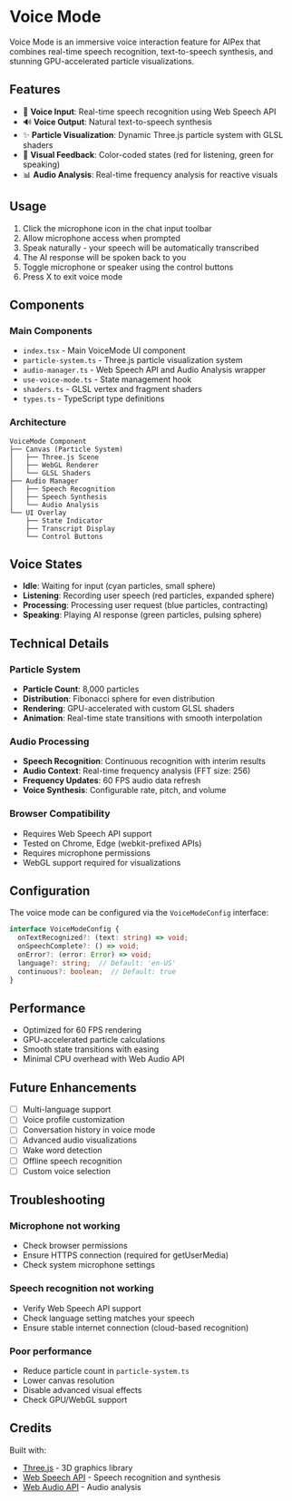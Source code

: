 # Voice Mode

Voice Mode is an immersive voice interaction feature for AIPex that combines real-time speech recognition, text-to-speech synthesis, and stunning GPU-accelerated particle visualizations.

## Features

- 🎤 **Voice Input**: Real-time speech recognition using Web Speech API
- 🔊 **Voice Output**: Natural text-to-speech synthesis
- ✨ **Particle Visualization**: Dynamic Three.js particle system with GLSL shaders
- 🎨 **Visual Feedback**: Color-coded states (red for listening, green for speaking)
- 📊 **Audio Analysis**: Real-time frequency analysis for reactive visuals

## Usage

1. Click the microphone icon in the chat input toolbar
2. Allow microphone access when prompted
3. Speak naturally - your speech will be automatically transcribed
4. The AI response will be spoken back to you
5. Toggle microphone or speaker using the control buttons
6. Press X to exit voice mode

## Components

### Main Components

- `index.tsx` - Main VoiceMode UI component
- `particle-system.ts` - Three.js particle visualization system
- `audio-manager.ts` - Web Speech API and Audio Analysis wrapper
- `use-voice-mode.ts` - State management hook
- `shaders.ts` - GLSL vertex and fragment shaders
- `types.ts` - TypeScript type definitions

### Architecture

```
VoiceMode Component
├── Canvas (Particle System)
│   ├── Three.js Scene
│   ├── WebGL Renderer
│   └── GLSL Shaders
├── Audio Manager
│   ├── Speech Recognition
│   ├── Speech Synthesis
│   └── Audio Analysis
└── UI Overlay
    ├── State Indicator
    ├── Transcript Display
    └── Control Buttons
```

## Voice States

- **Idle**: Waiting for input (cyan particles, small sphere)
- **Listening**: Recording user speech (red particles, expanded sphere)
- **Processing**: Processing user request (blue particles, contracting)
- **Speaking**: Playing AI response (green particles, pulsing sphere)

## Technical Details

### Particle System

- **Particle Count**: 8,000 particles
- **Distribution**: Fibonacci sphere for even distribution
- **Rendering**: GPU-accelerated with custom GLSL shaders
- **Animation**: Real-time state transitions with smooth interpolation

### Audio Processing

- **Speech Recognition**: Continuous recognition with interim results
- **Audio Context**: Real-time frequency analysis (FFT size: 256)
- **Frequency Updates**: 60 FPS audio data refresh
- **Voice Synthesis**: Configurable rate, pitch, and volume

### Browser Compatibility

- Requires Web Speech API support
- Tested on Chrome, Edge (webkit-prefixed APIs)
- Requires microphone permissions
- WebGL support required for visualizations

## Configuration

The voice mode can be configured via the `VoiceModeConfig` interface:

```typescript
interface VoiceModeConfig {
  onTextRecognized?: (text: string) => void;
  onSpeechComplete?: () => void;
  onError?: (error: Error) => void;
  language?: string;  // Default: 'en-US'
  continuous?: boolean;  // Default: true
}
```

## Performance

- Optimized for 60 FPS rendering
- GPU-accelerated particle calculations
- Smooth state transitions with easing
- Minimal CPU overhead with Web Audio API

## Future Enhancements

- [ ] Multi-language support
- [ ] Voice profile customization
- [ ] Conversation history in voice mode
- [ ] Advanced audio visualizations
- [ ] Wake word detection
- [ ] Offline speech recognition
- [ ] Custom voice selection

## Troubleshooting

### Microphone not working
- Check browser permissions
- Ensure HTTPS connection (required for getUserMedia)
- Check system microphone settings

### Speech recognition not working
- Verify Web Speech API support
- Check language setting matches your speech
- Ensure stable internet connection (cloud-based recognition)

### Poor performance
- Reduce particle count in `particle-system.ts`
- Lower canvas resolution
- Disable advanced visual effects
- Check GPU/WebGL support

## Credits

Built with:
- [Three.js](https://threejs.org/) - 3D graphics library
- [Web Speech API](https://developer.mozilla.org/en-US/docs/Web/API/Web_Speech_API) - Speech recognition and synthesis
- [Web Audio API](https://developer.mozilla.org/en-US/docs/Web/API/Web_Audio_API) - Audio analysis

